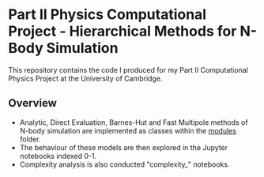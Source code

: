 # Part II Physics Computational Project - Hierarchical Methods for N-Body Simulation
This repository contains the code I produced for my Part II Computational Physics Project at the University of Cambridge.
## Overview
- Analytic, Direct Evaluation, Barnes-Hut and Fast Multipole methods of N-body simulation are implemented as classes within the [modules](https://github.com/THartigan/Computing_Project/tree/main/modules) folder.
- The behaviour of these models are then explored in the Jupyter notebooks indexed 0-1.
- Complexity analysis is also conducted "complexity_" notebooks.
